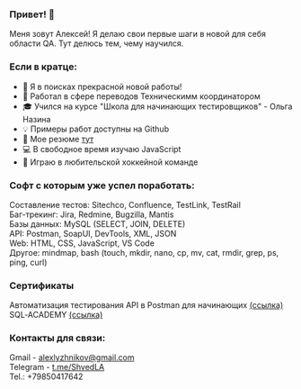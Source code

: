 ### Привет! 👋
Меня зовут Алексей!
Я делаю свои первые шаги в новой для себя области QA.
Тут делюсь тем, чему научился.

### Если в кратце:
- 🌱 Я в поисках прекрасной новой работы!
- 📘 Работал в сфере переводов Техническимм координатором
- 🎓 Учился на курсе "Школа для начинающих тестировщиков" - Ольга Назина
- 💡 Примеры работ доступны на Github
- 📄 Мое резюме [тут](https://drive.google.com/file/d/1h_ncZCDVgDQZhyauJygs9FFjseuA2Hxu/view?usp=sharing)
- 💻 В свободное время изучаю JavaScript
- 🏒 Играю в любительской хоккейной команде


### Софт с которым уже успел поработать:  
Составление тестов: Sitechco, Confluence, TestLink, TestRail  
Баг-трекинг: Jira, Redmine, Bugzilla, Mantis  
Базы данных: MySQL (SELECT, JOIN, DELETE)  
API: Postman, SoapUI, DevTools, XML, JSON  
Web: HTML, CSS, JavaScript, VS Code  
Другое: mindmap, bash (touch, mkdir, nano, cp, mv, cat, rmdir, grep, ps, ping, curl)  

### Сертификаты
Автоматизация тестирования API в Postman для начинающих [(ссылка)](https://stepik.org/cert/2130586)  
SQL‐ACADEMY [(ссылка)](https://drive.google.com/file/d/1CzMbtJx71r17WncnsYWpFGzoNGTkE7Ha/view?usp=sharing)


### Контакты для связи:  
Gmail - alexlyzhnikov@gmail.com  
Telegram - [t.me/ShvedLA ](https://t.me/ShvedLA)  
Tel.: +79850417642


<!--
**alexlyzhnikov/alexlyzhnikov** is a ✨ _special_ ✨ repository because its `README.md` (this file) appears on your GitHub profile.
-->
